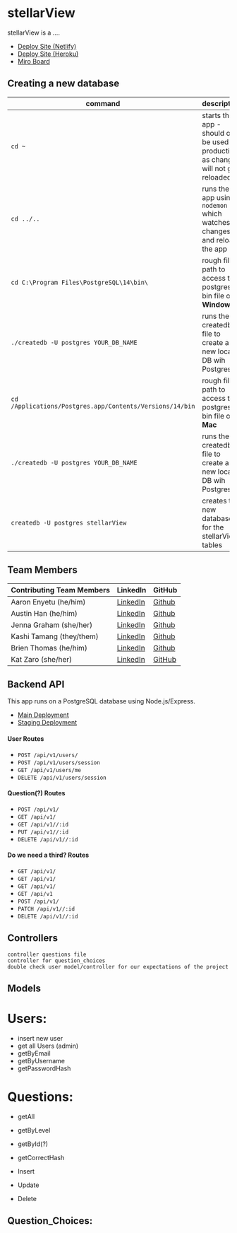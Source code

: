 # stellarView

stellarView is a ....


- [Deploy Site (Netlify)](#)
- [Deploy Site (Heroku)](https://stellar-view.herokuapp.com/)
- [Miro Board](https://miro.com/app/board/uXjVPO8zL6Q=/?share_link_id=58126108903)  

## Creating a new database

| command                                                   | description                                                                         |
| ----------------------                                    | ----------------------------------------------------------------------------------- |
| `cd ~`                                                    | starts the app - should only be used in production as changes will not get reloaded |
| `cd ../..`                                                | runs the app using `nodemon` which watches for changes and reloads the app          |
| `cd C:\Program Files\PostgreSQL\14\bin\`                  | rough file path to access the postgres bin file on **Windows**                      |  
| `./createdb -U postgres YOUR_DB_NAME`                     | runs the createdb file to create a new local DB wih Postgres                        |  
| `cd /Applications/Postgres.app/Contents/Versions/14/bin`  | rough file path to access the postgres bin file on **Mac**                          |  
| `./createdb -U postgres YOUR_DB_NAME`                     | runs the createdb file to create a new local DB wih Postgres                        |
| `createdb -U postgres stellarView`                        | creates the new database for the stellarView tables                                 |

## Team Members

| **Contributing Team Members** | **LinkedIn**                                                    | **GitHub**                                 |
| ----------------------------- | --------------------------------------------------------------- | -------------------------------------------|
| Aaron Enyetu (he/him)         | [LinkedIn](https://www.linkedin.com/in/aaron-enyetu/)           | [Github](https://github.com/aaronEnyetu)   |
| Austin Han (he/him)           | [LinkedIn](https://www.linkedin.com/in/austin-han-740a69157/)   | [Github](https://github.com/austinbhan)    |
| Jenna Graham (she/her)        | [LinkedIn](https://www.linkedin.com/in/jenna-lee-graham)        | [Github](https://github.com/jenna-graham)  |
| Kashi Tamang (they/them)      | [LinkedIn](https://www.linkedin.com/in/kashitamang)             | [Github](https://github.com/kashitamang)   |
| Brien Thomas (he/him)         | [LinkedIn](https://www.linkedin.com/in/brien-thomas)            | [Github](https://github.com/briensthomas)  |
| Kat Zaro (she/her)            | [LinkedIn](https://www.linkedin.com/in/katzaro)               | [GitHub](https://github.com/kathrynzaro) |

## Backend API

This app runs on a PostgreSQL database using Node.js/Express.

- [Main Deployment](https://tealab.herokuapp.com)
- [Staging Deployment](https://staged-tealab.herokuapp.com)

#### User Routes

- `POST /api/v1/users/`
- `POST /api/v1/users/session`
- `GET /api/v1/users/me`
- `DELETE /api/v1/users/session`

#### Question(?) Routes

- `POST /api/v1/`
- `GET /api/v1/`
- `GET /api/v1//:id`
- `PUT /api/v1//:id`
- `DELETE /api/v1//:id`

#### Do we need a third? Routes

- `GET /api/v1/`
- `GET /api/v1/`
- `GET /api/v1/`
- `GET /api/v1`
- `POST /api/v1/`
- `PATCH /api/v1//:id`
- `DELETE /api/v1//:id`

## Controllers
    controller questions file
    controller for question_choices
    double check user model/controller for our expectations of the project

## Models

# Users:
- insert new user
- get all Users (admin)
- getByEmail
- getByUsername
- getPasswordHash

# Questions:
- getAll
- getByLevel
- getById(?)
- getCorrectHash

- Insert
- Update
- Delete

Question_Choices:
- 
